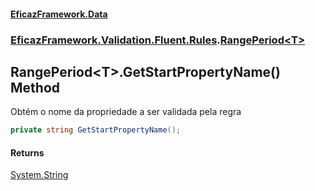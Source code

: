 #### [EficazFramework.Data](EficazFrameworkData.md 'EficazFramework Data')
### [EficazFramework.Validation.Fluent.Rules](EficazFrameworkData.md#EficazFramework_Validation_Fluent_Rules 'EficazFramework.Validation.Fluent.Rules').[RangePeriod&lt;T&gt;](RangePeriod_T_.md 'EficazFramework.Validation.Fluent.Rules.RangePeriod&lt;T&gt;')
## RangePeriod&lt;T&gt;.GetStartPropertyName() Method
Obtém o nome da propriedade a ser validada pela regra  
```csharp
private string GetStartPropertyName();
```
#### Returns
[System.String](https://docs.microsoft.com/en-us/dotnet/api/System.String 'System.String')  
